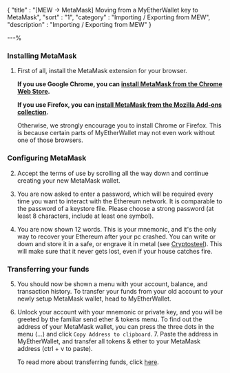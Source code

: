 {
"title"       : "[MEW -> MetaMask] Moving from a MyEtherWallet key to MetaMask",
"sort"        : "1",
"category"    : "Importing / Exporting from MEW",
"description" : "Importing / Exporting from MEW"
}

---%


### Installing MetaMask

1. First of all, install the MetaMask extension for your browser.

    **If you use Google Chrome, you can [install MetaMask from the Chrome Web Store](https://chrome.google.com/webstore/detail/metamask/nkbihfbeogaeaoehlefnkodbefgpgknn).**

    **If you use Firefox, you can [install MetaMask from the Mozilla Add-ons collection](https://addons.mozilla.org/en-US/firefox/addon/ether-metamask/).**

    Otherwise, we strongly encourage you to install Chrome or Firefox. This is because certain parts of MyEtherWallet may not even work without one of those browsers.

### Configuring MetaMask

2. Accept the terms of use by scrolling all the way down and continue creating your new MetaMask wallet.
3. You are now asked to enter a password, which will be required every time you want to interact with the Ethereum network. It is comparable to the password of a keystore file. Please choose a strong password (at least 8 characters, include at least one symbol).

4. You are now shown 12 words. This is your mnemonic, and it's the only way to recover your Ethereum after your pc crashed. You can write or down and store it in a safe, or engrave it in metal (see [Cryptosteel](https://cryptosteel.com/)). This will make sure that it never gets lost, even if your house catches fire.

### Transferring your funds

5. You should now be shown a menu with your account, balance, and transaction history. To transfer your funds from your old account to your newly setup MetaMask wallet, head to MyEtherWallet.
6. Unlock your account with your mnemonic or private key, and you will be greeted by the familiar send ether & tokens menu. To find out the address of your MetaMask wallet, you can press the three dots in the menu (...) and click `Copy Address to clipboard`. 7. Paste the address in MyEtherWallet, and transfer all tokens & ether to your MetaMask address (ctrl + v to paste).

    To read more about transferring funds, click [here](https://myetherwallet.groovehq.com/knowledge_base/topics/how-do-i-send-ether-from-one-wallet-to-another?from_search=true).


